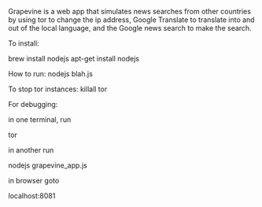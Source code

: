 Grapevine is a web app that simulates news searches from other countries by using tor to change the ip address, Google Translate to translate into and out of the local language, and the Google news search to make the search.

To install:

brew install nodejs
apt-get install nodejs

How to run:
nodejs blah.js


To stop tor instances:
killall tor


For debugging:

in one terminal, run

tor


in another run 

nodejs grapevine_app.js

in browser goto

localhost:8081




